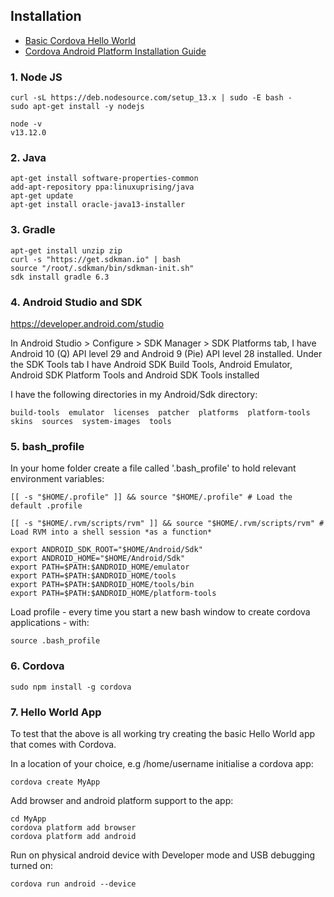 ## Installation

- [Basic Cordova Hello World](https://cordova.apache.org/)
- [Cordova Android Platform Installation Guide](https://cordova.apache.org/docs/en/latest/guide/platforms/android/index.html)

### 1. Node JS

    curl -sL https://deb.nodesource.com/setup_13.x | sudo -E bash -
    sudo apt-get install -y nodejs

    node -v
    v13.12.0

### 2. Java

    apt-get install software-properties-common
    add-apt-repository ppa:linuxuprising/java
    apt-get update
    apt-get install oracle-java13-installer

### 3. Gradle

    apt-get install unzip zip
    curl -s "https://get.sdkman.io" | bash
    source "/root/.sdkman/bin/sdkman-init.sh"
    sdk install gradle 6.3

### 4. Android Studio and SDK

https://developer.android.com/studio

In Android Studio > Configure > SDK Manager > SDK Platforms tab, I have Android 10 (Q) API level 29 and Android 9 (Pie) API level 28 installed.
Under the SDK Tools tab I have Android SDK Build Tools, Android Emulator, Android SDK Platform Tools and Android SDK Tools installed

I have the following directories in my Android/Sdk directory:

    build-tools  emulator  licenses  patcher  platforms  platform-tools  skins  sources  system-images  tools


### 5. bash_profile

In your home folder create a file called '.bash_profile' to hold relevant environment variables:

    [[ -s "$HOME/.profile" ]] && source "$HOME/.profile" # Load the default .profile

    [[ -s "$HOME/.rvm/scripts/rvm" ]] && source "$HOME/.rvm/scripts/rvm" # Load RVM into a shell session *as a function*

    export ANDROID_SDK_ROOT="$HOME/Android/Sdk"
    export ANDROID_HOME="$HOME/Android/Sdk"
    export PATH=$PATH:$ANDROID_HOME/emulator
    export PATH=$PATH:$ANDROID_HOME/tools
    export PATH=$PATH:$ANDROID_HOME/tools/bin
    export PATH=$PATH:$ANDROID_HOME/platform-tools

Load profile - every time you start a new bash window to create cordova applications - with: 

    source .bash_profile

### 6. Cordova

    sudo npm install -g cordova 

### 7. Hello World App

To test that the above is all working try creating the basic Hello World app that comes with Cordova. 

In a location of your choice, e.g /home/username initialise a cordova app:

    cordova create MyApp

Add browser and android platform support to the app:

    cd MyApp
    cordova platform add browser
    cordova platform add android

Run on physical android device with Developer mode and USB debugging turned on:

    cordova run android --device
